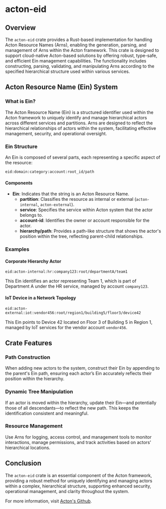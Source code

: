   # acton-eid
  
  ## Overview
  
  The `acton-eid` crate provides a Rust-based implementation for handling Acton Resource Names (Arns), enabling the generation, parsing, and management of Arns within the Acton framework. This crate is designed to support cloud-native Acton-based solutions by offering robust, type-safe, and efficient Ein management capabilities. The functionality includes constructing, parsing, validating, and manipulating Arns according to the specified hierarchical structure used within various services.
  
  ## Acton Resource Name (Ein) System
  
  ### What is Ein?
  
  The Acton Resource Name (Ein) is a structured identifier used within the Acton framework to uniquely identify and manage hierarchical actors across different services and partitions. Arns are designed to reflect the hierarchical relationships of actors within the system, facilitating effective management, security, and operational oversight.
  
  ### Ein Structure
  
  An Ein is composed of several parts, each representing a specific aspect of the resource:
  
  `eid:domain:category:account:root_id/path`
  
  #### Components
  
  - **Ein**: Indicates that the string is an Acton Resource Name.
      - **partition**: Classifies the resource as internal or external (`acton-internal`, `acton-external`).
      - **service**: Specifies the service within Acton system that the actor belongs to.
      - **account-id**: Identifies the owner or account responsible for the actor.
      - **hierarchy/path**: Provides a path-like structure that shows the actor's position within the tree, reflecting parent-child relationships.
  
  ### Examples
  
  #### Corporate Hierarchy Actor
  
  `eid:acton-internal:hr:company123:root/departmentA/team1`
  
  This Ein identifies an actor representing Team 1, which is part of Department A under the HR service, managed by account `company123`.
  
  #### IoT Device in a Network Topology
  
  `eid:acton-external:iot:vendor456:root/region1/building5/floor3/device42`
  
  This Ein points to Device 42 located on Floor 3 of Building 5 in Region 1, managed by IoT services for the vendor account `vendor456`.
  
  ## Crate Features
  
  ### Path Construction
  
  When adding new actors to the system, construct their Ein by appending to the parent's Ein path, ensuring each actor’s Ein accurately reflects their position within the hierarchy.
  
  ### Dynamic Tree Manipulation
  
  If an actor is moved within the hierarchy, update their Ein—and potentially those of all descendants—to reflect the new path. This keeps the identification consistent and meaningful.
  
  ### Resource Management
  
  Use Arns for logging, access control, and management tools to monitor interactions, manage permissions, and track activities based on actors' hierarchical locations.
  
  ## Conclusion
  
  The `acton-eid` crate is an essential component of the Acton framework, providing a robust method for uniquely identifying and managing actors within a complex, hierarchical structure, supporting enhanced security, operational management, and clarity throughout the system.
  
  For more information, visit [Acton's Github](https://github.com/GovCraft/acton-framework).